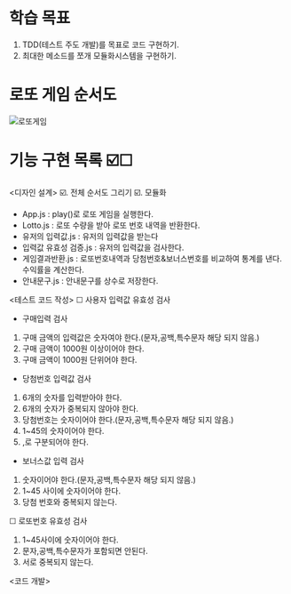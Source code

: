 # 학습 목표
1. TDD(테스트 주도 개발)를 목표로 코드 구현하기.
2. 최대한 메소드를 쪼개 모듈화시스템을 구현하기.
# 로또 게임 순서도
![로또게임](https://user-images.githubusercontent.com/39366835/201750646-ebbe51ff-eee9-447a-9872-6ffbaef97b45.jpg)

# 기능 구현 목록 ☑️☐

<디자인 설계>
☑️. 전체 순서도 그리기
☑️. 모듈화 
  * App.js : play()로 로또 게임을 실행한다.
  * Lotto.js : 로또 수량을 받아 로또 번호 내역을 반환한다.
  * 유저의 입력값.js : 유저의 입력값을 받는다
  * 입력값 유효성 검증.js : 유저의 입력값을 검사한다.
  * 게임결과반환.js : 로또번호내역과 당첨번호&보너스번호를 비교하여 통계를 낸다. 수익률을 계산한다.
  * 안내문구.js : 안내문구를 상수로 저장한다.

<테스트 코드 작성>
☐ 사용자 입력값 유효성 검사
  - 구매입력 검사
  1. 구매 금액의 입력값은 숫자여야 한다.(문자,공백,특수문자 해당 되지 않음.)
  2. 구매 금액이 1000원 이상이어야 한다.
  3. 구매 금액이 1000원 단위어야 한다.
  - 당첨번호 입력값 검사
  1. 6개의 숫자를 입력받아야 한다.
  2. 6개의 숫자가 중복되지 않아야 한다.
  3. 당첨번호는 숫자이어야 한다.(문자,공백,특수문자 해당 되지 않음.)
  4. 1~45의 숫자이어야 한다.
  5. ,로 구분되어야 한다.
  - 보너스값 입력 검사
  1. 숫자이어야 한다.(문자,공백,특수문자 해당 되지 않음.)
  2. 1~45 사이에 숫자이어야 한다.
  3. 당첨 번호와 중복되지 않는다.

☐ 로또번호 유효성 검사
  1. 1~45사이에 숫자이어야 한다.
  2. 문자,공백,특수문자가 포함되면 안된다.
  3. 서로 중복되지 않는다.
 

<코드 개발>